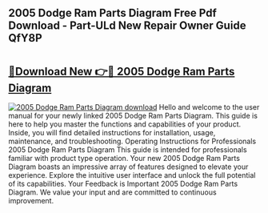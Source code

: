 ## 2005 Dodge Ram Parts Diagram Free Pdf Download - Part-ULd New Repair Owner Guide QfY8P

# <h2><a href="http://dflr1qo.blite.top/?on=2005+Dodge+Ram+Parts+Diagram">🔗Download New 👉🔴 2005 Dodge Ram Parts Diagram</a></h2>

[![2005 Dodge Ram Parts Diagram download](https://i.imgur.com/lujVjoI.png)](http://dflr1qo.blite.top/?on=2005+Dodge+Ram+Parts+Diagram)
Hello and welcome to the user manual for your newly linked 2005 Dodge Ram Parts Diagram. This guide is here to help you master the functions and capabilities of your product. Inside, you will find detailed instructions for installation, usage, maintenance, and troubleshooting. Operating Instructions for Professionals 2005 Dodge Ram Parts Diagram This guide is intended for professionals familiar with product type operation. Your new 2005 Dodge Ram Parts Diagram boasts an impressive array of features designed to elevate your experience. Explore the intuitive user interface and unlock the full potential of its capabilities. Your Feedback is Important 2005 Dodge Ram Parts Diagram. We value your input and are committed to continuous improvement.
